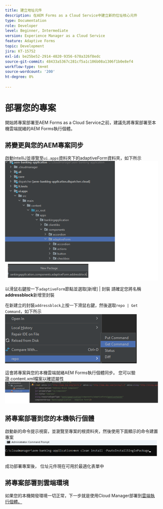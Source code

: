 ```yaml
---
title: 建立地址元件
description: 在AEM Forms as a Cloud Service中建立新的位址核心元件
type: Documentation
role: Developer
level: Beginner, Intermediate
version: Experience Manager as a Cloud Service
feature: Adaptive Forms
topic: Development
jira: KT-15752
exl-id: be25be52-2914-4820-9356-678a326f8edc
source-git-commit: 48433a5367c281cf5a1c106b08a1306f1b0e8ef4
workflow-type: tm+mt
source-wordcount: '200'
ht-degree: 0%

---
```


# 部署您的專案

開始將專案部署至AEM Forms as a Cloud Service之前，建議先將專案部署至本機雲端就緒的AEM Forms執行個體。

## 將變更與您的AEM專案同步

啟動IntelliJ並導覽至``ui.apps``資料夾下的adaptiveForm資料夾，如下所示
![intellij](assets/intellij.png)

以滑鼠右鍵按一下``adaptiveForm``節點並選取[新增] | 封裝
請確定您將名稱&#x200B;**addressblock**&#x200B;新增至封裝

在新建立的封裝``addressblock``上按一下滑鼠右鍵，然後選取``repo | Get Command``，如下所示
![repo-sync](assets/sync-repo.png)

這會將專案與您的本機雲端就緒AEM Forms執行個體同步。 您可以驗證.content.xml檔案以確認屬性
![同步之後](assets/after-sync.png)

## 將專案部署到您的本機執行個體

啟動新的命令提示視窗，並瀏覽至專案的根資料夾，然後使用下面顯示的命令建置專案
![部署](assets/build-project.png)

成功部署專案後，
位址元件現在可用於最適化表單中

## 將專案部署到雲端環境

如果您的本機開發環境一切正常，下一步就是使用Cloud Manager部署到[雲端執行個體。](https://experienceleague.adobe.com/zh-hant/docs/experience-manager-learn/cloud-service/forms/developing-for-cloud-service/push-project-to-cloud-manager-git)
